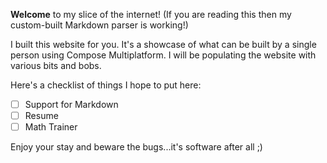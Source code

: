 __Welcome__ to my slice of the internet!
(If you are reading this then my custom-built Markdown parser is working!)

I built this website for you.
It's a showcase of what can be built by a single person using Compose Multiplatform.
I will be populating the website with various bits and bobs.

Here's a checklist of things I hope to put here: 

-[ ] Support for Markdown
-[ ] Resume
-[ ] Math Trainer

Enjoy your stay and beware the bugs...it's software after all ;)